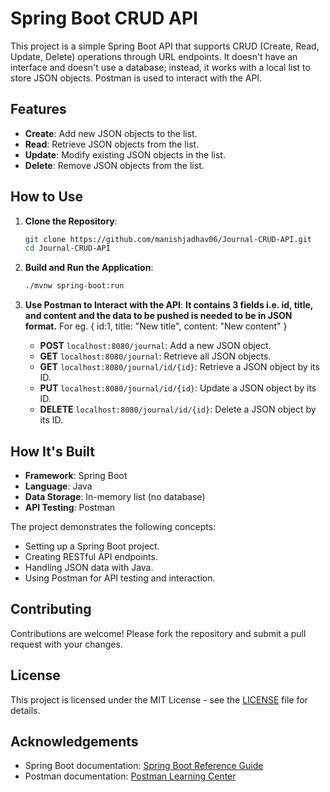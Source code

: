# Spring Boot CRUD API

This project is a simple Spring Boot API that supports CRUD (Create, Read, Update, Delete) operations through URL endpoints. It doesn't have an interface and doesn't use a database; instead, it works with a local list to store JSON objects. Postman is used to interact with the API.

## Features
- **Create**: Add new JSON objects to the list.
- **Read**: Retrieve JSON objects from the list.
- **Update**: Modify existing JSON objects in the list.
- **Delete**: Remove JSON objects from the list.

## How to Use
1. **Clone the Repository**:
    ```bash
    git clone https://github.com/manishjadhav06/Journal-CRUD-API.git
    cd Journal-CRUD-API
    ```

2. **Build and Run the Application**:
    ```bash
    ./mvnw spring-boot:run
    ```

3. **Use Postman to Interact with the API**:
   **It contains 3 fields i.e. id, title, and content and the data to be pushed is needed to be in JSON format.**
    For eg. {
               id:1,
               title: "New title",
               content: "New content"
            }
    - **POST** `localhost:8080/journal`: Add a new JSON object.
    - **GET** `localhost:8080/journal`: Retrieve all JSON objects.
    - **GET** `localhost:8080/journal/id/{id}`: Retrieve a JSON object by its ID.
    - **PUT** `localhost:8080/journal/id/{id}`: Update a JSON object by its ID.
    - **DELETE** `localhost:8080/journal/id/{id}`: Delete a JSON object by its ID.

## How It's Built
- **Framework**: Spring Boot
- **Language**: Java
- **Data Storage**: In-memory list (no database)
- **API Testing**: Postman

The project demonstrates the following concepts:
- Setting up a Spring Boot project.
- Creating RESTful API endpoints.
- Handling JSON data with Java.
- Using Postman for API testing and interaction.

## Contributing
Contributions are welcome! Please fork the repository and submit a pull request with your changes.

## License
This project is licensed under the MIT License - see the [LICENSE](LICENSE) file for details.

## Acknowledgements
- Spring Boot documentation: [Spring Boot Reference Guide](https://docs.spring.io/spring-boot/docs/current/reference/html/)
- Postman documentation: [Postman Learning Center](https://learning.postman.com/)
